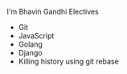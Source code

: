 I'm Bhavin Gandhi
Electives
* Git
* JavaScript 
* Golang 
* Django
* Killing history using git rebase


